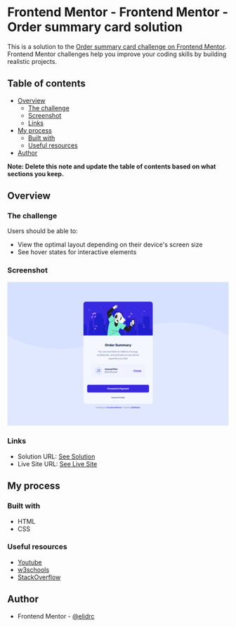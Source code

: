 # Frontend Mentor - Frontend Mentor - Order summary card solution

This is a solution to the [Order summary card challenge on Frontend Mentor](https://www.frontendmentor.io/challenges/order-summary-component-QlPmajDUj). Frontend Mentor challenges help you improve your coding skills by building realistic projects. 

## Table of contents

- [Overview](#overview)
  - [The challenge](#the-challenge)
  - [Screenshot](#screenshot)
  - [Links](#links)
- [My process](#my-process)
  - [Built with](#built-with)
  - [Useful resources](#useful-resources)
- [Author](#author)

**Note: Delete this note and update the table of contents based on what sections you keep.**

## Overview

### The challenge

Users should be able to:

- View the optimal layout depending on their device's screen size
- See hover states for interactive elements

### Screenshot

![Frontend Mentor - Order summary card solution](./screenshot.png)

### Links

- Solution URL: [See Solution](https://www.frontendmentor.io/solutions/order-summary-component-AwgULk9Ch4)
- Live Site URL: [See Live Site](https://elidrc.github.io/order-summary-component/)

## My process

### Built with

- HTML
- CSS

### Useful resources

- [Youtube](https://www.youtube.com)
- [w3schools](https://www.w3schools.com)
- [StackOverflow](https://www.stackoverflow.com)

## Author

- Frontend Mentor - [@elidrc](https://www.frontendmentor.io/profile/elidrc)
